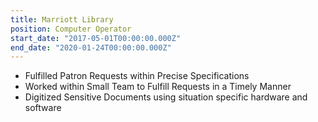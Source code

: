 ```yaml
---
title: Marriott Library
position: Computer Operator
start_date: "2017-05-01T00:00:00.000Z"
end_date: "2020-01-24T00:00:00.000Z"
---
```


- Fulfilled Patron Requests within Precise Specifications
- Worked within Small Team to Fulfill Requests in a Timely Manner
- Digitized Sensitive Documents using situation specific hardware and software
